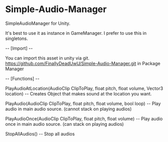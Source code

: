 # Simple-Audio-Manager
SimpleAudioManager for Unity.

It's best to use it as instance in GameManager.
I prefer to use this in singletons. 

-- [Import] --

You can import this asset in unity via git.
https://github.com/FinallyDeadUwU/Simple-Audio-Manager.git in Package Manager

-- [Functions] --

PlayAudioAtLocation(AudioClip ClipToPlay, float pitch, float volume, Vector3 location) 
-- Creates Object that makes sound at the location you want.

PlayAudio(AudioClip ClipToPlay, float pitch, float volume, bool loop) 
-- Play audio in main audio source. (cannot stack on playing audios)

PlayAudioOnce(AudioClip ClipToPlay, float pitch, float volume) 
-- Play audio once in main audio source. (can stack on playing audios)

StopAllAudios()
-- Stop all audios
